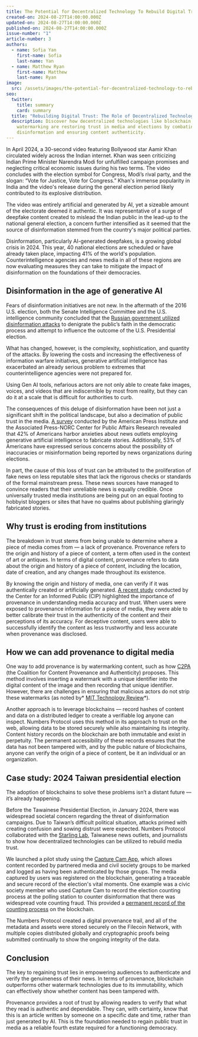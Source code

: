 ```yaml
---
title: The Potential for Decentralized Technology To Rebuild Digital Trust
created-on: 2024-08-27T14:00:00.000Z
updated-on: 2024-08-27T14:00:00.000Z
published-on: 2024-08-27T14:00:00.000Z
issue-number: "1"
article-number: 3
authors:
  - name: Sofia Yan
    first-name: Sofia
    last-name: Yan
  - name: Matthew Ryan
    first-name: Matthew
    last-name: Ryan
image:
  src: /assets/images/the-potential-for-decentralized-technology-to-rebuild-media-trust-and-empower-content-creators.webp
seo:
  twitter:
    title: summary
    card: summary
  title: "Rebuilding Digital Trust: The Role of Decentralized Technology"
  description: Discover how decentralized technologies like blockchain and
    watermarking are restoring trust in media and elections by combating
    disinformation and ensuring content authenticity.
---
```


In April 2024, a 30-second video featuring Bollywood star Aamir Khan circulated widely across the Indian internet. Khan was seen criticizing Indian Prime Minister Narendra Modi for unfulfilled campaign promises and neglecting critical economic issues during his two terms. The video concludes with the election symbol for Congress, Modi’s rival party, and the slogan: “Vote for Justice, Vote for Congress.” Khan's immense popularity in India and the video's release during the general election period likely contributed to its explosive distribution.

The video was entirely artificial and generated by AI, yet a sizeable amount of the electorate deemed it authentic. It was representative of a surge of deepfake content created to mislead the Indian public in the lead-up to the national general election, a concern further intensified as it seemed that the source of disinformation stemmed from the country's major political parties.

Disinformation, particularly AI-generated deepfakes, is a growing global crisis in 2024. This year, 40 national elections are scheduled or have already taken place, impacting 41% of the world's population. Counterintelligence agencies and news media in all of these regions are now evaluating measures they can take to mitigate the impact of disinformation on the foundations of their democracies.

## Disinformation in the age of generative AI

Fears of disinformation initiatives are not new. In the aftermath of the 2016 U.S. election, both the Senate Intelligence Committee and the U.S. intelligence community concluded that the [Russian government utilized disinformation attacks](https://www.politico.com/news/2020/04/21/senate-intel-report-confirms-russia-aimed-to-help-trump-in-2016-198171) to denigrate the public’s faith in the democratic process and attempt to influence the outcome of the U.S. Presidential election.

What has changed, however, is the complexity, sophistication, and quantity of the attacks. By lowering the costs and increasing the effectiveness of information warfare initiatives, generative artificial intelligence has exacerbated an already serious problem to extremes that counterintelligence agencies were not prepared for.

Using Gen AI tools, nefarious actors are not only able to create fake images, voices, and videos that are indiscernible by most from reality, but they can do it at a scale that is difficult for authorities to curb.

The consequences of this deluge of disinformation have been not just a significant shift in the political landscape, but also a decimation of public trust in the media. [A survey](https://apnorc.org/topics/media-insight-project/) conducted by the American Press Institute and the Associated Press-NORC Center for Public Affairs Research revealed that 42% of Americans harbor anxieties about news outlets employing generative artificial intelligence to fabricate stories. Additionally, 53% of Americans have expressed serious concerns about the possibility of inaccuracies or misinformation being reported by news organizations during elections.

In part, the cause of this loss of trust can be attributed to the proliferation of fake news on less reputable sites that lack the rigorous checks or standards of the formal mainstream press. These news sources have managed to convince readers that their unreliable news is equally credible. Once universally trusted media institutions are being put on an equal footing to hobbyist bloggers or sites that have no qualms about publishing glaringly fabricated stories.

## Why trust is eroding from institutions

The breakdown in trust stems from being unable to determine where a piece of media comes from –– a lack of provenance. Provenance refers to the origin and history of a piece of content, a term often used in the context of art or antiques. In terms of digital content, provenance refers to data about the origin and history of a piece of content, including the location, date of creation, and any changes made throughout its existence.

By knowing the origin and history of media, one can verify if it was authentically created or artificially generated. [A recent study](https://www.cip.uw.edu/2024/02/21/provenance-synthetic-media-trust-perceptions/) conducted by the Center for an Informed Public (CIP) highlighted the importance of provenance in understanding media accuracy and trust. When users were exposed to provenance information for a piece of media, they were able to better calibrate their trust in the authenticity of the content and their perceptions of its accuracy. For deceptive content, users were able to successfully identify the content as less trustworthy and less accurate when provenance was disclosed.

## How we can add provenance to digital media

One way to add provenance is by watermarking content, such as how [C2PA](https://c2pa.org/) (the Coalition for Content Provenance and Authenticity) proposes. This method involves inserting a watermark with a unique identifier into the digital content of the image and then recording that unique identifier. However, there are challenges in ensuring that malicious actors do not strip these watermarks (as noted by* [MIT Technology Review](https://www.technologyreview.com/2023/08/09/1077516/watermarking-ai-trust-online/)*).

Another approach is to leverage blockchains –– record hashes of content and data on a distributed ledger to create a verifiable log anyone can inspect. Numbers Protocol uses this method in its approach to trust on the web, allowing data to be stored securely while also maintaining its integrity. Content history records on the blockchain are both immutable and exist in perpetuity. The permanent accessibility of these records ensures that the data has not been tampered with, and by the public nature of blockchains, anyone can verify the origin of a piece of content, be it an individual or an organization.

## Case study: 2024 Taiwan presidential election

The adoption of blockchains to solve these problems isn’t a distant future –– it’s already happening.

Before the Tawainese Presidential Election, in January 2024, there was widespread societal concern regarding the threat of disinformation campaigns. Due to Taiwan’s difficult political situation, attacks primed with creating confusion and sowing distrust were expected. Numbers Protocol collaborated with the [Starling Lab](https://www.starlinglab.org/), Taiwanese news outlets, and journalists to show how decentralized technologies can be utilized to rebuild media trust.

We launched a pilot study using the [Capture Cam App](https://captureapp.xyz/), which allows content recorded by partnered media and civil society groups to be marked and logged as having been authenticated by those groups. The media captured by users was registered on the blockchain, generating a traceable and secure record of the election's vital moments. One example was a civic society member who used Capture Cam to record the election counting process at the polling station to counter disinformation that there was widespread vote counting fraud. This provided a [permanent record of the counting process](https://verify.numbersprotocol.io/asset-profile/bafybeifsvsdiu6srknxvcs3kpc2cssucfea6uysf36elmeq2k3qk5sp6re?nid=bafybeifsvsdiu6srknxvcs3kpc2cssucfea6uysf36elmeq2k3qk5sp6re) on the blockchain.

The Numbers Protocol created a digital provenance trail, and all of the metadata and assets were stored securely on the Filecoin Network, with multiple copies distributed globally and cryptographic proofs being submitted continually to show the ongoing integrity of the data.

## Conclusion

The key to regaining trust lies in empowering audiences to authenticate and verify the genuineness of their news. In terms of provenance, blockchain outperforms other watermark technologies due to its immutability, which can effectively show whether content has been tampered with.

Provenance provides a root of trust by allowing readers to verify that what they read is authentic and dependable. They can, with certainty, know that this is an article written by someone on a specific date and time, rather than just generated by AI. This is the foundation needed to regain public trust in media as a reliable fourth estate required for a functioning democracy.
